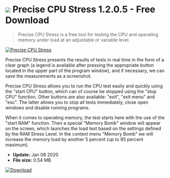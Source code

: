 # ![](https://cdn.softexe.net/static/icon/0/precise-cpu-stress-8670.png) Precise CPU Stress 1.2.0.5 - Free Download

> Precise CPU Stress is a free tool for testing the CPU and operating memory under load at an adjustable or variable level.

[![Precise CPU Stress](https://gallery.dpcdn.pl/imgc/Tools/90610/g_-_420x350_1.5_-_xacdbbc36-2cfe-4827-b069-574b472dfeb9.jpg)](https://softexe.net/win/system/diagnostics-tests/precise-cpu-stress:hfgR.html)

Precise CPU Stress presents the results of tests in real time in the form of a clear graph (a legend is available after pressing the appropriate button located in the upper part of the program window), and if necessary, we can save the measurements as a screenshot.
 
 Precise CPU Stress allows you to run the CPU test easily and quickly using the "start CPU" button, which can of course be stopped using the "stop CPU" function. Other buttons are also available: "exit", "exit menu" and "esc". The latter allows you to stop all tests immediately, close open windows and disable running programs.
 
 When it comes to operating memory, the test starts here with the use of the "start RAM" function. Then a special "Memory Bomb" window will appear on the screen, which launches the load test based on the settings defined by the RAM Stress Level. In the context menu "Memory Bomb" we will increase the memory load by another 5 percent (up to 95 percent maximum).


- **Update:** Jan 08 2020
- **File size:** 0.54 MB

[![Download](https://cdn.softexe.net/static/img/download.png)](https://softexe.net/win/system/diagnostics-tests/precise-cpu-stress:hfgR.html)

